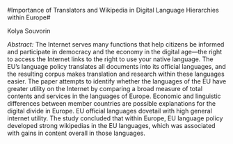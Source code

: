 #Importance of Translators and Wikipedia in Digital Language Hierarchies within Europe#

Kolya Souvorin

*Abstract:*
The Internet serves many functions that help citizens be informed and participate in
democracy and the economy in the digital age—the right to access the Internet links to the right
to use your native language. The EU’s language policy translates all documents into its official
languages, and the resulting corpus makes translation and research within these languages
easier. The paper attempts to identify whether the languages of the EU have greater utility on
the Internet by comparing a broad measure of total contents and services in the languages of
Europe. Economic and linguistic differences between member countries are possible
explanations for the digital divide in Europe. EU official languages dovetail with high general
internet utility. The study concluded that within Europe, EU language policy developed strong
wikipedias in the EU languages, which was associated with gains in content overall in those
languages.
